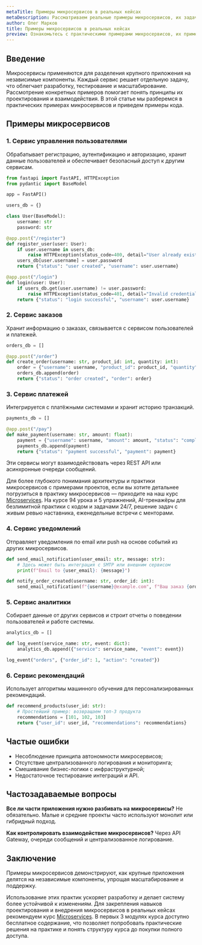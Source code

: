```yaml
---
metaTitle: Примеры микросервисов в реальных кейсах
metaDescription: Рассматриваем реальные примеры микросервисов, их задачи и роль в архитектуре современных распределённых систем с примерами кода
author: Олег Марков
title: Примеры микросервисов в реальных кейсах
preview: Ознакомьтесь с практическими примерами микросервисов, их применением в реальных проектах и примерами реализации на Python
---
```


## Введение

Микросервисы применяются для разделения крупного приложения на независимые компоненты. Каждый сервис решает отдельную задачу, что облегчает разработку, тестирование и масштабирование. Рассмотрение конкретных примеров помогает понять принципы их проектирования и взаимодействия. В этой статье мы разберемся в практических примерах микросервисов и приведем примеры кода.

## Примеры микросервисов

### 1. Сервис управления пользователями

Обрабатывает регистрацию, аутентификацию и авторизацию, хранит данные пользователей и обеспечивает безопасный доступ к другим сервисам.

```python
from fastapi import FastAPI, HTTPException
from pydantic import BaseModel

app = FastAPI()

users_db = {}

class User(BaseModel):
    username: str
    password: str

@app.post("/register")
def register_user(user: User):
    if user.username in users_db:
        raise HTTPException(status_code=400, detail="User already exists")
    users_db[user.username] = user.password
    return {"status": "user created", "username": user.username}

@app.post("/login")
def login(user: User):
    if users_db.get(user.username) != user.password:
        raise HTTPException(status_code=401, detail="Invalid credentials")
    return {"status": "login successful", "username": user.username}
```

### 2. Сервис заказов

Хранит информацию о заказах, связывается с сервисом пользователей и платежей.

```python
orders_db = []

@app.post("/order")
def create_order(username: str, product_id: int, quantity: int):
    order = {"username": username, "product_id": product_id, "quantity": quantity}
    orders_db.append(order)
    return {"status": "order created", "order": order}
```

### 3. Сервис платежей

Интегрируется с платёжными системами и хранит историю транзакций.

```python
payments_db = []

@app.post("/pay")
def make_payment(username: str, amount: float):
    payment = {"username": username, "amount": amount, "status": "completed"}
    payments_db.append(payment)
    return {"status": "payment successful", "payment": payment}
```

Эти сервисы могут взаимодействовать через REST API или асинхронные очереди сообщений.

Для более глубокого понимания архитектуры и практики микросервисов с примерами проектов, если вы хотите детальнее погрузиться в практику микросервисов — приходите на наш курс [Microservices](https://purpleschool.ru/course/microservices?utm_source=knowledgebase&utm_medium=article&utm_campaign=Primery_mikroservisov_v_realnyh_keysah). На курсе 94 урока и 5 упражнений, AI-тренажёры для безлимитной практики с кодом и задачами 24/7, решение задач с живым ревью наставника, еженедельные встречи с менторами.

### 4. Сервис уведомлений

Отправляет уведомления по email или push на основе событий из других микросервисов.

```python
def send_email_notification(user_email: str, message: str):
    # Здесь может быть интеграция с SMTP или внешним сервисом
    print(f"Email to {user_email}: {message}")

def notify_order_created(username: str, order_id: int):
    send_email_notification(f"{username}@example.com", f"Ваш заказ {order_id} создан")
```

### 5. Сервис аналитики

Собирает данные от других сервисов и строит отчеты о поведении пользователей и работе системы.

```python
analytics_db = []

def log_event(service_name: str, event: dict):
    analytics_db.append({"service": service_name, "event": event})

log_event("orders", {"order_id": 1, "action": "created"})
```

### 6. Сервис рекомендаций

Использует алгоритмы машинного обучения для персонализированных рекомендаций.

```python
def recommend_products(user_id: str):
    # Простейший пример: возвращаем топ-3 продукта
    recommendations = [101, 102, 103]
    return {"user_id": user_id, "recommendations": recommendations}
```

## Частые ошибки

* Несоблюдение принципа автономности микросервисов;
* Отсутствие централизованного логирования и мониторинга;
* Смешивание бизнес-логики с инфраструктурной;
* Недостаточное тестирование интеграций и API.

## Частозадаваемые вопросы

**Все ли части приложения нужно разбивать на микросервисы?**
Не обязательно. Малые и средние проекты часто используют монолит или гибридный подход.

**Как контролировать взаимодействие микросервисов?**
Через API Gateway, очереди сообщений и централизованное логирование.

## Заключение

Примеры микросервисов демонстрируют, как крупные приложения делятся на независимые компоненты, упрощая масштабирование и поддержку.

Использование этих практик ускоряет разработку и делает систему более устойчивой к изменениям. Для закрепления навыков проектирования и внедрения микросервисов в реальных кейсах рекомендуем курс [Microservices](https://purpleschool.ru/course/microservices?utm_source=knowledgebase&utm_medium=article&utm_campaign=Primery_mikroservisov_v_realnyh_keysah).
В первых 3 модулях курса доступно бесплатное содержание, что позволяет попробовать практические решения на практике и понять структуру курса до покупки полного доступа.
